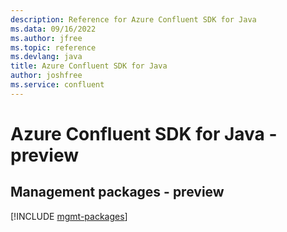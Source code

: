 ```yaml
---
description: Reference for Azure Confluent SDK for Java
ms.data: 09/16/2022
ms.author: jfree
ms.topic: reference
ms.devlang: java
title: Azure Confluent SDK for Java
author: joshfree
ms.service: confluent
---
```

# Azure Confluent SDK for Java - preview

## Management packages - preview
[!INCLUDE [mgmt-packages](confluent-mgmt-index.md)]